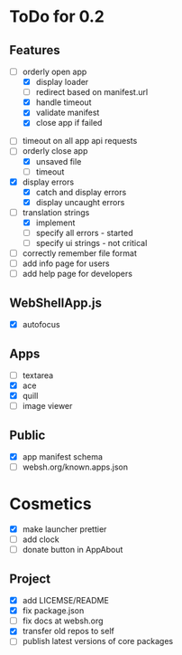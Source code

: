 # ToDo for 0.2

## Features
+ [ ] orderly open app
  * [x] display loader
  * [ ] redirect based on manifest.url
  * [x] handle timeout
  * [x] validate manifest
  * [x] close app if failed
* [ ] timeout on all app api requests
* [ ] orderly close app
  * [x] unsaved file
  * [ ] timeout
* [x] display errors
  * [x] catch and display errors
  * [x] display uncaught errors
* [ ] translation strings
  * [x] implement
  * [ ] specify all errors - started
  * [ ] specify ui strings - not critical
* [ ] correctly remember file format
* [ ] add info page for users
* [ ] add help page for developers

## WebShellApp.js
* [x] autofocus

## Apps
* [ ] textarea
* [x] ace
* [x] quill 
* [ ] image viewer

## Public
* [x] app manifest schema
* [ ] websh.org/known.apps.json

# Cosmetics  
* [x] make launcher prettier
* [ ] add clock
* [ ] donate button in AppAbout

## Project
* [x] add LICEMSE/README
* [x] fix package.json
* [ ] fix docs at websh.org
* [x] transfer old repos to self
* [ ] publish latest versions of core packages